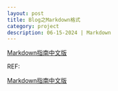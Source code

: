 ```yaml
---
layout: post
title: Blog之Markdown格式
category: project
description: 06-15-2024 | Markdown
---
```



[Markdown指南中文版](./project/Markdown指南中文版.html)

REF:

[Markdown指南中文版](https://www.markdown.xyz/basic-syntax/)

